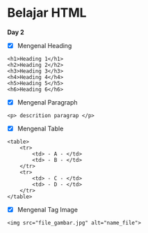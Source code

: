 # Belajar HTML

**Day 2**

- [x] Mengenal Heading

```
<h1>Heading 1</h1>
<h2>Heading 2</h2>
<h3>Heading 3</h3>
<h4>Heading 4</h4>
<h5>Heading 5</h5>
<h6>Heading 6</h6>
```

- [x] Mengenal Paragraph

```
<p> descrition paragrap </p>
```

- [x] Mengenal Table

```
<table>
    <tr>
        <td> - A - </td>
        <td> - B - </td>
    </tr>
    <tr>
        <td> - C - </td>
        <td> - D - </td>
    </tr>
</table>
```

- [x] Mengenal Tag Image

```
<img src="file_gambar.jpg" alt="name_file">
```
